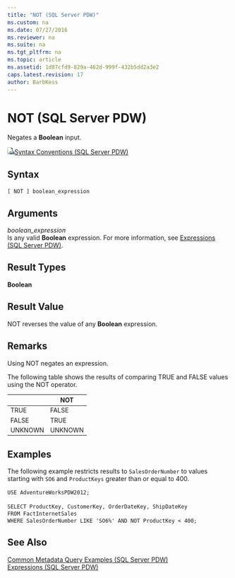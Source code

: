 ```yaml
---
title: "NOT (SQL Server PDW)"
ms.custom: na
ms.date: 07/27/2016
ms.reviewer: na
ms.suite: na
ms.tgt_pltfrm: na
ms.topic: article
ms.assetid: 1d87cfd9-829a-462d-999f-432b5dd2a3e2
caps.latest.revision: 17
author: BarbKess
---
```

# NOT (SQL Server PDW)
Negates a **Boolean** input.  
  
![Topic link icon](../sqlpdw/media/Topic_Link.gif "Topic_Link")[Syntax Conventions &#40;SQL Server PDW&#41;](../sqlpdw/syntax-conventions-sql-server-pdw.md)  
  
## Syntax  
  
```  
[ NOT ] boolean_expression  
```  
  
## Arguments  
*boolean_expression*  
Is any valid **Boolean** expression. For more information, see [Expressions &#40;SQL Server PDW&#41;](../sqlpdw/expressions-sql-server-pdw.md).  
  
## Result Types  
**Boolean**  
  
## Result Value  
NOT reverses the value of any **Boolean** expression.  
  
## Remarks  
Using NOT negates an expression.  
  
The following table shows the results of comparing TRUE and FALSE values using the NOT operator.  
  
||NOT|  
|----|-------|  
|TRUE|FALSE|  
|FALSE|TRUE|  
|UNKNOWN|UNKNOWN|  
  
## Examples  
The following example restricts results to `SalesOrderNumber` to values starting with `SO6` and `ProductKeys` greater than or equal to 400.  
  
```  
USE AdventureWorksPDW2012;  
  
SELECT ProductKey, CustomerKey, OrderDateKey, ShipDateKey  
FROM FactInternetSales  
WHERE SalesOrderNumber LIKE 'SO6%' AND NOT ProductKey < 400;  
```  
  
## See Also  
[Common Metadata Query Examples &#40;SQL Server PDW&#41;](../sqlpdw/common-metadata-query-examples-sql-server-pdw.md)  
[Expressions &#40;SQL Server PDW&#41;](../sqlpdw/expressions-sql-server-pdw.md)  
  
